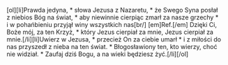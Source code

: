[ol][li]Prawda jedyna, * słowa Jezusa z Nazaretu, * że Swego Syna posłał z niebios Bóg na świat, * aby niewinnie cierpiąc zmarł za nasze grzechy * i w pohańbieniu przyjął winy wszystkich nas[br/] [em]Ref.[/em] Dzięki Ci, Boże mój, za ten Krzyż, * który Jezus cierpiał za mnie, Jezus cierpiał za mnie.[/li][li]Uwierz w Jezusa, * przecież On za ciebie umarł * i z miłości do nas przyszedł z nieba na ten świat. * Błogosławiony ten, kto wierzy, choć nie widział. * Zaufaj dziś Bogu, a na wieki będziesz żyć.[/li][/ol]